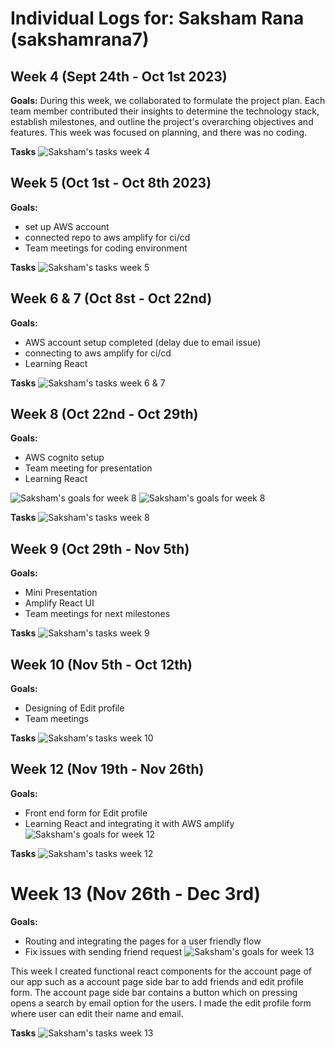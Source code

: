 # Individual Logs for: Saksham Rana (sakshamrana7)

## Week 4 (Sept 24th - Oct 1st 2023)

**Goals:**
During this week, we collaborated to formulate the project plan. Each team member contributed their insights to determine the technology stack, establish milestones, and outline the project's overarching objectives and features. This week was focused on planning, and there was no coding.

**Tasks** 
![Saksham's tasks week 4](./screenshots/sak_week4.png)


## Week 5 (Oct 1st - Oct 8th 2023)

**Goals:**
- set up AWS account
- connected repo to aws amplify for ci/cd
- Team meetings for coding environment

**Tasks**
![Saksham's tasks week 5](./screenshots/sak_week5.png)


## Week 6 & 7 (Oct 8st - Oct 22nd)

**Goals:**
- AWS account setup completed (delay due to email issue)
- connecting to aws amplify for ci/cd
- Learning React

**Tasks**
![Saksham's tasks week 6 & 7](./screenshots/sak_week6.png)


## Week 8 (Oct 22nd - Oct 29th)

**Goals:**
- AWS cognito setup
- Team meeting for presentation 
- Learning React

![Saksham's goals for week 8](./screenshots/week8_task1.png)
![Saksham's goals for week 8](./screenshots/week8_task2.png)

**Tasks**
![Saksham's tasks week 8](./screenshots/sak_week8.png)

## Week 9 (Oct 29th - Nov 5th)

**Goals:**
- Mini Presentation
- Amplify React UI
- Team meetings for next milestones

**Tasks**
![Saksham's tasks week 9](./screenshots/sak_week9.png)

## Week 10 (Nov 5th - Oct 12th)

**Goals:**
- Designing of Edit profile
- Team meetings 

**Tasks**
![Saksham's tasks week 10](./screenshots/sak_week10.png)

## Week 12 (Nov 19th - Nov 26th)

**Goals:**
- Front end form for Edit profile
- Learning React and integrating it with AWS amplify
![Saksham's goals for week 12](./screenshots/week12_task.png)

**Tasks**
![Saksham's tasks week 12](./screenshots/sak_week12.png)

# Week 13 (Nov 26th - Dec 3rd)

**Goals:**
- Routing and integrating the pages for a user friendly flow
- Fix issues with sending friend request
![Saksham's goals for week 13](./screenshots/week13_task.png)

This week I created functional react components for the account page of our app such as a account page side bar to add friends and edit profile form. The account page side bar contains a button which on pressing opens a search by email option for the users. I made the edit profile form where user can edit their name and email.

**Tasks**
![Saksham's tasks week 13](./screenshots/sak_week13.png)
